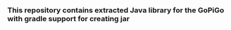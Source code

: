 ### This repository contains extracted Java library for the GoPiGo with gradle support for creating jar
